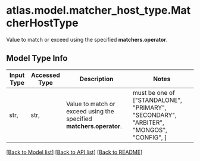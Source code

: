 # atlas.model.matcher_host_type.MatcherHostType

Value to match or exceed using the specified **matchers.operator**.

## Model Type Info
Input Type | Accessed Type | Description | Notes
------------ | ------------- | ------------- | -------------
str,  | str,  | Value to match or exceed using the specified **matchers.operator**. | must be one of ["STANDALONE", "PRIMARY", "SECONDARY", "ARBITER", "MONGOS", "CONFIG", ] 

[[Back to Model list]](../../README.md#documentation-for-models) [[Back to API list]](../../README.md#documentation-for-api-endpoints) [[Back to README]](../../README.md)

